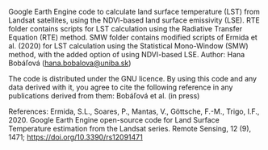 Google Earth Engine code to calculate land surface temperature (LST) from Landsat satellites, using the NDVI-based land surface emissivity (LSE).
RTE folder contains scripts for LST calculation using the Radiative Transfer Equation (RTE) method.
SMW folder contains modified scripts of Ermida et al. (2020) for LST calculation using the Statistical Mono-Window (SMW) method, with the added option of using NDVI-based LSE.
Author: Hana Bobáľová (hana.bobalova@uniba.sk)

The code is distributed under the GNU licence. By using this code and any data derived with it, you agree to cite the following reference in any publications derived from them:
Bobáľová et al. (in press)

References:
Ermida, S.L., Soares, P., Mantas, V., Göttsche, F.-M., Trigo, I.F., 2020. Google Earth Engine open-source code for Land Surface Temperature estimation from the Landsat series. Remote Sensing, 12 (9), 1471; https://doi.org/10.3390/rs12091471
